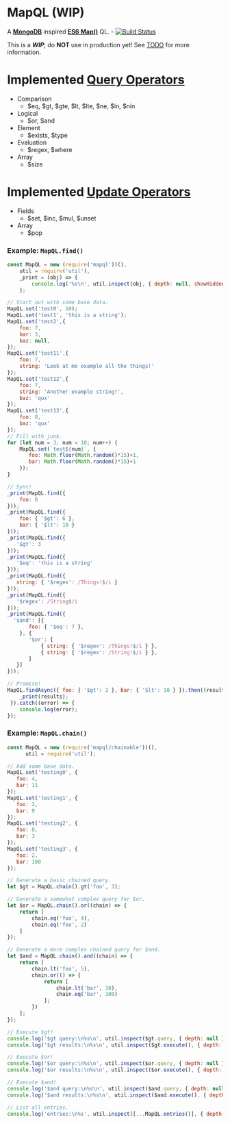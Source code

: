 MapQL (WIP)
===
A __[MongoDB]__ inspired __[ES6 Map()]__ QL. - [![Build Status](https://travis-ci.org/LouisT/MapQL.svg?branch=dev)](https://travis-ci.org/LouisT/MapQL)

This is a ___WIP___; do __NOT__ use in production yet! See [TODO](TODO.md) for more information.

Implemented [Query Operators]
===
* Comparison
  * $eq, $gt, $gte, $lt, $lte, $ne, $in, $nin
* Logical
  * $or, $and
* Element
  * $exists, $type
* Evaluation
  * $regex, $where
* Array
  * $size


Implemented [Update Operators]
===
* Fields
  * $set, $inc, $mul, $unset
* Array
  * $pop

### Example: `MapQL.find()`
```javascript
const MapQL = new (require('mapql'))(),
    util = require('util'),
    _print = (obj) => {
        console.log('%s\n', util.inspect(obj, { depth: null, showHidden: true }));
    };

// Start out with some base data.
MapQL.set('test0', 10);
MapQL.set('test1', 'this is a string');
MapQL.set('test2',{
    foo: 7,
    bar: 3,
    baz: null,
});
MapQL.set('test11',{
    foo: 7,
    string: 'Look at me example all the things!'
});
MapQL.set('test12',{
    foo: 7,
    string: 'Another example string!',
    baz: 'qux'
});
MapQL.set('test13',{
    foo: 8,
    baz: 'qux'
});
// Fill with junk.
for (let num = 3; num < 10; num++) {
    MapQL.set(`test${num}`, {
       foo: Math.floor(Math.random()*15)+1,
       bar: Math.floor(Math.random()*15)+1
    });
}

// Sync!
_print(MapQL.find({
    foo: 8
}));
_print(MapQL.find({
    foo: { '$gt': 6 },
    bar: { '$lt': 10 }
}));
_print(MapQL.find({
   '$gt': 3
}));
_print(MapQL.find({
   '$eq': 'this is a string'
}));
_print(MapQL.find({
   string: { '$regex': /Things!$/i }
}));
_print(MapQL.find({
   '$regex': /String$/i
}));
_print(MapQL.find({
  '$and': [{
       foo: { '$eq': 7 },
    }, {
       '$or': [
           { string: { '$regex': /Things!$/i } },
           { string: { '$regex': /String!$/i } },
       ]
   }]
}));

// Promise!
MapQL.findAsync({ foo: { '$gt': 2 }, bar: { '$lt': 10 } }).then((results) => {
    _print(results);
 }).catch((error) => {
    console.log(error);
});
```

### Example: `MapQL.chain()`
```javascript
const MapQL = new (require('mapql/chainable'))(),
      util = require('util');

// Add some base data.
MapQL.set('testing0', {
   foo: 4,
   bar: 11
});
MapQL.set('testing1', {
   foo: 2,
   bar: 9
});
MapQL.set('testing2', {
   foo: 8,
   bar: 3
});
MapQL.set('testing3', {
   foo: 2,
   bar: 100
});

// Generate a basic chained query.
let $gt = MapQL.chain().gt('foo', 3);

// Generate a somewhat complex query for $or.
let $or = MapQL.chain().or((chain) => {
    return [
        chain.eq('foo', 4),
        chain.eq('foo', 2)
    ]
});

// Generate a more complex chained query for $and.
let $and = MapQL.chain().and((chain) => {
    return [
        chain.lt('foo', 5),
        chain.or(() => {
            return [
                chain.lt('bar', 10),
                chain.eq('bar', 100)
            ];
        })
    ];
});

// Execute $gt!
console.log('$gt query:\n%s\n', util.inspect($gt.query, { depth: null }));
console.log('$gt results:\n%s\n', util.inspect($gt.execute(), { depth: null }));

// Execute $or!
console.log('$or query:\n%s\n', util.inspect($or.query, { depth: null }));
console.log('$or results:\n%s\n', util.inspect($or.execute(), { depth: null }));

// Execute $and!
console.log('$and query:\n%s\n', util.inspect($and.query, { depth: null }));
console.log('$and results:\n%s\n', util.inspect($and.execute(), { depth: null }));

// List all entries.
console.log('entries:\n%s', util.inspect([...MapQL.entries()], { depth: null }));
````

[MongoDB]: https://www.mongodb.com/
[ES6 Map()]: https://developer.mozilla.org/en-US/docs/Web/JavaScript/Reference/Global_Objects/Map
[Query Operators]: https://docs.mongodb.com/manual/reference/operator/query/
[Update Operators]: https://docs.mongodb.com/manual/reference/operator/update/
